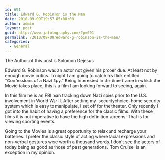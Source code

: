 ```yaml
---
id: 691
title: Edward G. Robinson is the Man
date: 2010-09-09T19:57:05+00:00
author: admin
layout: post
guid: http://www.jafotography.com/?p=691
permalink: /2010/09/09/edward-g-robinson-is-the-man/
categories:
  - General
---
```

The Author of this post is Solomon Dejesus

Edward G. Robinson was an actor not given his proper due. At least not by enough movie critics. Tonight I am going to catch his flick entitled &#8220;Confessions of a Nazi Spy.&#8221; Being interested in the time frame in which the Movie takes place, this is a film I am looking forward to seeing, again.

In this film he is an FBI man tracking down Nazi spies prior to the U.S. involvement in World War II. After setting my &nbsp;securitychoice&nbsp; home security system which is easy to manipulate, I set off for the theater. Only recently I got into the habit of having a preference for the classic films. With these films it is not imperative to have the high definition screens. That is for viewing sporting events.

Going to the Movies is a great opportunity to relax and recharge your batteries. I prefer the classic style of acting where facial expressions and non-verbal gestures were worth a thousand words. I don&#8217;t see the actors of today being as good as those of past generations. &nbsp;Tom Cruise&nbsp; is an exception in my opinion.
